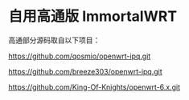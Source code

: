 # 自用高通版 ImmortalWRT
高通部分源码取自以下项目：

https://github.com/qosmio/openwrt-ipq.git

https://github.com/breeze303/openwrt-ipq.git

https://github.com/King-Of-Knights/openwrt-6.x.git
